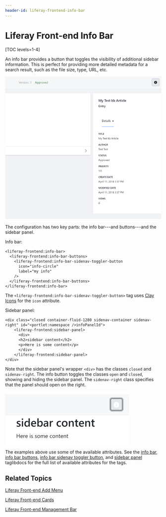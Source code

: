 ```yaml
---
header-id: liferay-frontend-info-bar
---
```


# Liferay Front-end Info Bar

[TOC levels=1-4]

An info bar provides a button that toggles the visibility of additional sidebar 
information. This is perfect for providing more detailed metadata for a search 
result, such as the file size, type, URL, etc. 

![Figure 1: The info bar tags create a sidebar panel toggler that reveals additional info.](../../../images/liferay-frontend-taglib-info-bar-article.png)

The configuration has two key parts: the info bar---and buttons---and the
sidebar panel. 

Info bar:

    <liferay-frontend:info-bar>
      <liferay-frontend:info-bar-buttons>
        <liferay-frontend:info-bar-sidenav-toggler-button
          icon="info-circle"
          label="my info"
        />
      </liferay-frontend:info-bar-buttons>
    </liferay-frontend:info-bar>

The `<liferay-frontend:info-bar-sidenav-toggler-button>` tag uses 
[Clay Icons](/docs/7-1/tutorials/-/knowledge_base/t/clay-icons) 
for the `icon` attribute. 

Sidebar panel:

    <div class="closed container-fluid-1280 sidenav-container sidenav-right" id="<portlet:namespace />infoPanelId">
        <liferay-frontend:sidebar-panel>
          <div>
          <h2>sidebar content</h2>
          <p>Here is some content</p>
          </div>
        </liferay-frontend:sidebar-panel>
    </div>

Note that the sidebar panel's wrapper `<div>` has the classes `closed` and 
`sidenav-right`. The info button toggles the classes `open` and `closed`, 
showing and hiding the sidebar panel. The `sidenav-right` class specifies that 
the panel should open on the right.

![Figure 2: The info bar tags create a sidebar panel toggler that reveals additional info.](../../../images/liferay-frontend-taglib-info-bar.png)

The examples above use some of the available attributes. See the 
[info bar](@app-ref@/foundation/latest/taglibdocs/liferay-frontend/info-bar.html), 
[info bar buttons](@app-ref@/foundation/latest/taglibdocs/liferay-frontend/info-bar-buttons.html), 
[info bar sidenav toggler button](@app-ref@/foundation/latest/taglibdocs/liferay-frontend/info-bar-sidenav-toggler-button.html), 
and 
[sidebar panel](@app-ref@/foundation/latest/taglibdocs/liferay-frontend/sidebar-panel.html) 
taglibdocs for the full list of available attributes for the tags. 

## Related Topics

[Liferay Front-end Add Menu](/docs/7-1/tutorials/-/knowledge_base/t/liferay-frontend-add-menu)

[Liferay Front-end Cards](/docs/7-1/tutorials/-/knowledge_base/t/liferay-frontend-cards)

[Liferay Front-end Management Bar](/docs/7-1/tutorials/-/knowledge_base/t/liferay-frontend-management-bar)

